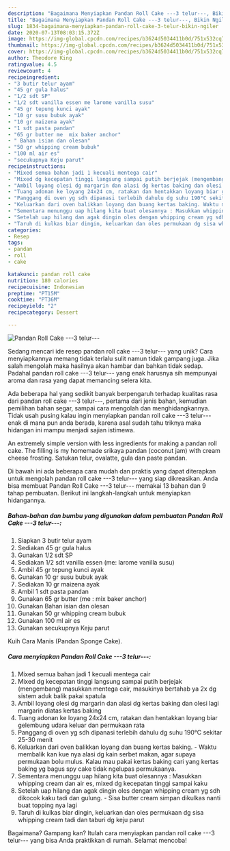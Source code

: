 ```yaml
---
description: "Bagaimana Menyiapkan Pandan Roll Cake ---3 telur---, Bikin Ngiler"
title: "Bagaimana Menyiapkan Pandan Roll Cake ---3 telur---, Bikin Ngiler"
slug: 1834-bagaimana-menyiapkan-pandan-roll-cake-3-telur-bikin-ngiler
date: 2020-07-13T08:03:15.372Z
image: https://img-global.cpcdn.com/recipes/b3624d5034411b0d/751x532cq70/pandan-roll-cake-3-telur-foto-resep-utama.jpg
thumbnail: https://img-global.cpcdn.com/recipes/b3624d5034411b0d/751x532cq70/pandan-roll-cake-3-telur-foto-resep-utama.jpg
cover: https://img-global.cpcdn.com/recipes/b3624d5034411b0d/751x532cq70/pandan-roll-cake-3-telur-foto-resep-utama.jpg
author: Theodore King
ratingvalue: 4.5
reviewcount: 4
recipeingredient:
- "3 butir telur ayam"
- "45 gr gula halus"
- "1/2 sdt SP"
- "1/2 sdt vanilla essen me larome vanilla susu"
- "45 gr tepung kunci ayak"
- "10 gr susu bubuk ayak"
- "10 gr maizena ayak"
- "1 sdt pasta pandan"
- "65 gr butter me  mix baker anchor"
- " Bahan isian dan olesan"
- "50 gr whipping cream bubuk"
- "100 ml air es"
- "secukupnya Keju parut"
recipeinstructions:
- "Mixed semua bahan jadi 1 kecuali mentega cair"
- "Mixed dg kecepatan tinggi langsung sampai putih berjejak (mengembang) masukkan mentega cair, masukinya bertahab ya 2x dg sistem aduk balik pakai spatula"
- "Ambil loyang olesi dg margarin dan alasi dg kertas baking dan olesi lagi margarin diatas kertas baking"
- "Tuang adonan ke loyang 24x24 cm, ratakan dan hentakkan loyang biar gelembung udara keluar dan permukaan rata"
- "Panggang di oven yg sdh dipanasi terlebih dahulu dg suhu 190°C sekitar 25-30 menit"
- "Keluarkan dari oven balikkan loyang dan buang kertas baking. Waktu membalik kan kue nya alasi dg kain serbet makan, agar supaya permukaan bolu mulus. Kalau mau pakai kertas baking cari yang kertas baking yg bagus spy cake tidak ngelupas permukaanya."
- "Sementara menunggu uap hilang kita buat olesannya : Masukkan whipping cream dan air es, mixed dg kecepatan tinggi sampai kaku"
- "Setelah uap hilang dan agak dingin oles dengan whipping cream yg sdh dikocok kaku tadi dan gulung.  Sisa butter cream simpan dikulkas nanti buat topping nya lagi"
- "Taruh di kulkas biar dingin, keluarkan dan oles permukaan dg sisa whipping cream tadi dan taburi dg keju parut"
categories:
- Resep
tags:
- pandan
- roll
- cake

katakunci: pandan roll cake 
nutrition: 180 calories
recipecuisine: Indonesian
preptime: "PT15M"
cooktime: "PT36M"
recipeyield: "2"
recipecategory: Dessert

---
```



![Pandan Roll Cake ---3 telur---](https://img-global.cpcdn.com/recipes/b3624d5034411b0d/751x532cq70/pandan-roll-cake-3-telur-foto-resep-utama.jpg)

Sedang mencari ide resep pandan roll cake ---3 telur--- yang unik? Cara menyiapkannya memang tidak terlalu sulit namun tidak gampang juga. Jika salah mengolah maka hasilnya akan hambar dan bahkan tidak sedap. Padahal pandan roll cake ---3 telur--- yang enak harusnya sih mempunyai aroma dan rasa yang dapat memancing selera kita.

Ada beberapa hal yang sedikit banyak berpengaruh terhadap kualitas rasa dari pandan roll cake ---3 telur---, pertama dari jenis bahan, kemudian pemilihan bahan segar, sampai cara mengolah dan menghidangkannya. Tidak usah pusing kalau ingin menyiapkan pandan roll cake ---3 telur--- enak di mana pun anda berada, karena asal sudah tahu triknya maka hidangan ini mampu menjadi sajian istimewa.

An extremely simple version with less ingredients for making a pandan roll cake. The filling is my homemade srikaya pandan (coconut jam) with cream cheese frosting. Satukan telur, ovalatte, gula dan paste pandan.


Di bawah ini ada beberapa cara mudah dan praktis yang dapat diterapkan untuk mengolah pandan roll cake ---3 telur--- yang siap dikreasikan. Anda bisa membuat Pandan Roll Cake ---3 telur--- memakai 13 bahan dan 9 tahap pembuatan. Berikut ini langkah-langkah untuk menyiapkan hidangannya.

<!--inarticleads1-->

##### Bahan-bahan dan bumbu yang digunakan dalam pembuatan Pandan Roll Cake ---3 telur---:

1. Siapkan 3 butir telur ayam
1. Sediakan 45 gr gula halus
1. Gunakan 1/2 sdt SP
1. Sediakan 1/2 sdt vanilla essen (me: larome vanilla susu)
1. Ambil 45 gr tepung kunci ayak
1. Gunakan 10 gr susu bubuk ayak
1. Sediakan 10 gr maizena ayak
1. Ambil 1 sdt pasta pandan
1. Gunakan 65 gr butter (me : mix baker anchor)
1. Gunakan  Bahan isian dan olesan
1. Gunakan 50 gr whipping cream bubuk
1. Gunakan 100 ml air es
1. Gunakan secukupnya Keju parut


Kuih Cara Manis (Pandan Sponge Cake). 

<!--inarticleads2-->

##### Cara menyiapkan Pandan Roll Cake ---3 telur---:

1. Mixed semua bahan jadi 1 kecuali mentega cair
1. Mixed dg kecepatan tinggi langsung sampai putih berjejak (mengembang) masukkan mentega cair, masukinya bertahab ya 2x dg sistem aduk balik pakai spatula
1. Ambil loyang olesi dg margarin dan alasi dg kertas baking dan olesi lagi margarin diatas kertas baking
1. Tuang adonan ke loyang 24x24 cm, ratakan dan hentakkan loyang biar gelembung udara keluar dan permukaan rata
1. Panggang di oven yg sdh dipanasi terlebih dahulu dg suhu 190°C sekitar 25-30 menit
1. Keluarkan dari oven balikkan loyang dan buang kertas baking. - Waktu membalik kan kue nya alasi dg kain serbet makan, agar supaya permukaan bolu mulus. Kalau mau pakai kertas baking cari yang kertas baking yg bagus spy cake tidak ngelupas permukaanya.
1. Sementara menunggu uap hilang kita buat olesannya : Masukkan whipping cream dan air es, mixed dg kecepatan tinggi sampai kaku
1. Setelah uap hilang dan agak dingin oles dengan whipping cream yg sdh dikocok kaku tadi dan gulung.  - Sisa butter cream simpan dikulkas nanti buat topping nya lagi
1. Taruh di kulkas biar dingin, keluarkan dan oles permukaan dg sisa whipping cream tadi dan taburi dg keju parut




Bagaimana? Gampang kan? Itulah cara menyiapkan pandan roll cake ---3 telur--- yang bisa Anda praktikkan di rumah. Selamat mencoba!
